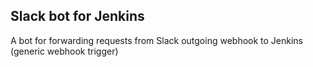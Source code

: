 ## Slack bot for Jenkins
A bot for forwarding requests from Slack outgoing webhook to Jenkins (generic webhook trigger)
